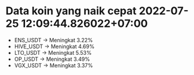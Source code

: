 # Data koin yang naik cepat 2022-07-25 12:09:44.826022+07:00

* ENS_USDT -> Meningkat 3.22%
* HIVE_USDT -> Meningkat 4.69%
* LTO_USDT -> Meningkat 5.53%
* OP_USDT -> Meningkat 3.49%
* VGX_USDT -> Meningkat 3.37%
